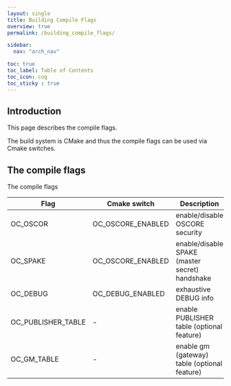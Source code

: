 ```yaml
---
layout: single
title: Building Compile Flags
overview: true
permalink: /building_compile_flags/

sidebar:
  nav: "arch_nav"

toc: true
toc_label: Table of Contents
toc_icon: cog
toc_sticky : true
---
```


## Introduction

This page describes the compile flags.

The build system is CMake and thus the compile flags can be used via Cmake switches.

## The compile flags

The compile flags

| Flag         | Cmake switch   |  Description |
| -------------- | -------------- |--------------|
| OC_OSCOR       | OC_OSCORE_ENABLED | enable/disable OSCORE security |
| OC_SPAKE       | OC_OSCORE_ENABLED | enable/disable SPAKE (master secret) handshake |
| OC_DEBUG       | OC_DEBUG_ENABLED | exhaustive DEBUG info |
| OC_PUBLISHER_TABLE | - | enable PUBLISHER table (optional feature) |
| OC_GM_TABLE  | - | enable gm (gateway) table (optional feature) |
